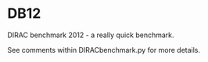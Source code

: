 # DB12
DIRAC benchmark 2012 - a really quick benchmark.

See comments within DIRACbenchmark.py for more details.


